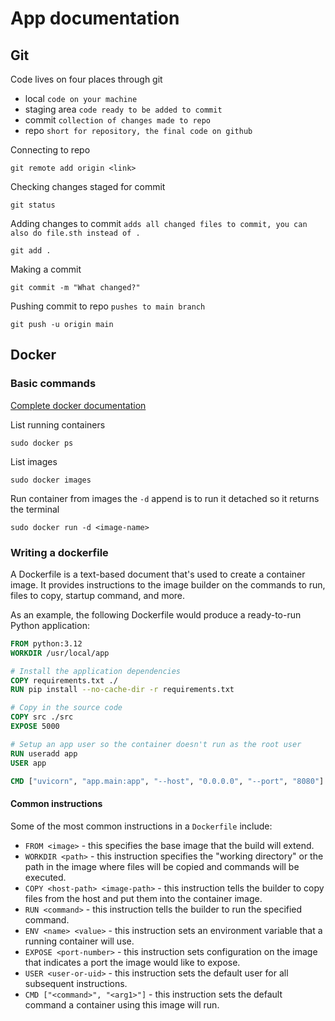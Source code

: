 # App documentation

## Git
Code lives on four places through git

- local `code on your machine`
- staging area `code ready to be added to commit`
- commit `collection of changes made to repo`
- repo `short for repository, the final code on github`

Connecting to repo
```
git remote add origin <link>
```

Checking changes staged for commit
```
git status
```

Adding changes to commit `adds all changed files to commit, you can also do file.sth instead of .`
```
git add .
```

Making a commit
```
git commit -m "What changed?"
```

Pushing commit to repo `pushes to main branch`
```
git push -u origin main
```

## Docker

### Basic commands

[Complete docker documentation](https://docs.docker.com/guides/)

List running containers
```
sudo docker ps
```

List images
```
sudo docker images
```

Run container from images the `-d` append is to run it detached so it returns the terminal
```
sudo docker run -d <image-name>
```

### Writing a dockerfile
A Dockerfile is a text-based document that's used to create a container image. It provides instructions to the image builder on the commands to run, files to copy, startup command, and more.

As an example, the following Dockerfile would produce a ready-to-run Python application:

```dockerfile
FROM python:3.12
WORKDIR /usr/local/app

# Install the application dependencies
COPY requirements.txt ./
RUN pip install --no-cache-dir -r requirements.txt

# Copy in the source code
COPY src ./src
EXPOSE 5000

# Setup an app user so the container doesn't run as the root user
RUN useradd app
USER app

CMD ["uvicorn", "app.main:app", "--host", "0.0.0.0", "--port", "8080"]
```

#### Common instructions

Some of the most common instructions in a `Dockerfile` include:

- `FROM <image>` - this specifies the base image that the build will extend.
- `WORKDIR <path>` - this instruction specifies the "working directory" or the path in the image where files will be copied and commands will be executed.
- `COPY <host-path> <image-path>` - this instruction tells the builder to copy files from the host and put them into the container image.
- `RUN <command>` - this instruction tells the builder to run the specified command.
- `ENV <name> <value>` - this instruction sets an environment variable that a running container will use.
- `EXPOSE <port-number>` - this instruction sets configuration on the image that indicates a port the image would like to expose.
- `USER <user-or-uid>` - this instruction sets the default user for all subsequent instructions.
- `CMD ["<command>", "<arg1>"]` - this instruction sets the default command a container using this image will run.
